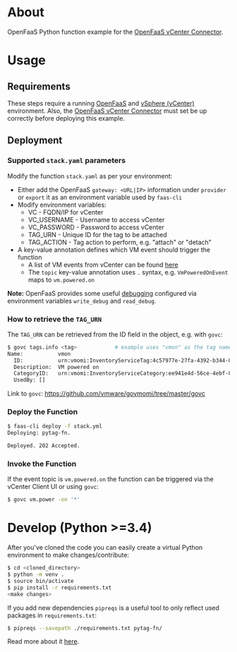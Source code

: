# About
OpenFaaS Python function example for the [OpenFaaS vCenter Connector](https://github.com/openfaas-incubator/vcenter-connector).

# Usage
## Requirements
These steps require a running [OpenFaaS](https://docs.openfaas.com/deployment/) and [vSphere (vCenter)](https://docs.vmware.com/en/VMware-vSphere/index.html) environment. Also, the [OpenFaaS vCenter Connector](https://github.com/openfaas-incubator/vcenter-connector) must set be up correctly before deploying this example.

## Deployment
### Supported `stack.yaml` parameters
Modify the function `stack.yaml` as per your environment:

- Either add the OpenFaaS `gateway: <URL|IP>` information under `provider` or `export` it as an environment variable used by `faas-cli`
- Modify environment variables:
  - VC    - FQDN/IP for vCenter
  - VC_USERNAME - Username to access vCenter
  - VC_PASSWORD - Password to access vCenter
  - TAG_URN   - Unique ID for the tag to be attached
  - TAG_ACTION - Tag action to perform, e.g. "attach" or "detach"
- A key-value annotation defines which VM event should trigger the function
  - A list of VM events from vCenter can be found [here](https://code.vmware.com/doc/preview?id=4206#/doc/vim.event.VmEvent.html)
  - The `topic` key-value annotation uses `.` syntax, e.g. `VmPoweredOnEvent` maps to `vm.powered.on`

**Note:** OpenFaaS provides some useful [debugging](https://docs.openfaas.com/deployment/troubleshooting/) configured via environment variables `write_debug` and `read_debug`.

### How to retrieve the `TAG_URN`
The `TAG_URN` can be retrieved from the ID field in the object, e.g. with `govc`:

```bash
$ govc tags.info <tag>            # example uses "vmon" as the tag name
Name:           vmon
  ID:           urn:vmomi:InventoryServiceTag:4c57977e-27fa-4392-b344-0a90a502f524:GLOBAL
  Description:  VM powered on
  CategoryID:   urn:vmomi:InventoryServiceCategory:ee941e4d-56ce-4ebf-86ab-0f615828d585:GLOBAL
  UsedBy: []
```

Link to `govc`: https://github.com/vmware/govmomi/tree/master/govc

### Deploy the Function

```bash
$ faas-cli deploy -f stack.yml
Deploying: pytag-fn.

Deployed. 202 Accepted.
```

### Invoke the Function

If the event topic is `vm.powered.on` the function can be triggered via the vCenter Client UI or using `govc`:

```bash
$ govc vm.power -on '*'
```

# Develop (Python >=3.4)

After you've cloned the code you can easily create a virtual Python environment to make changes/contribute:

```bash
$ cd <cloned_directory>
$ python -m venv .
$ source bin/activate
$ pip install -r requirements.txt
<make changes>
```

If you add new dependencies `pipreqs` is a useful tool to only reflect used packages in `requirements.txt`:

```bash
$ pipreqs --savepath ./requirements.txt pytag-fn/
```

Read more about it [here](https://medium.com/python-pandemonium/better-python-dependency-and-package-management-b5d8ea29dff1).